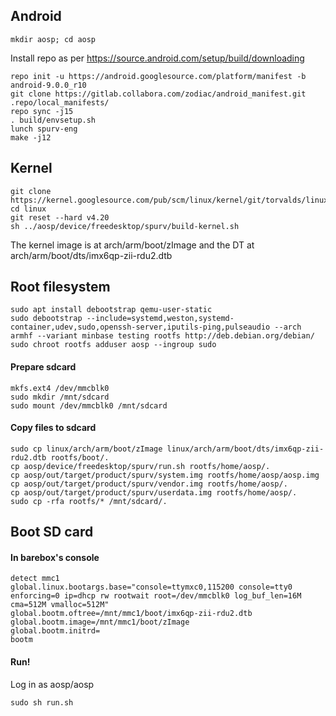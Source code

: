 ## Android

    mkdir aosp; cd aosp

Install repo as per https://source.android.com/setup/build/downloading

    repo init -u https://android.googlesource.com/platform/manifest -b android-9.0.0_r10
    git clone https://gitlab.collabora.com/zodiac/android_manifest.git .repo/local_manifests/
    repo sync -j15
    . build/envsetup.sh
    lunch spurv-eng
    make -j12

## Kernel

    git clone https://kernel.googlesource.com/pub/scm/linux/kernel/git/torvalds/linux
    cd linux
    git reset --hard v4.20
    sh ../aosp/device/freedesktop/spurv/build-kernel.sh

The kernel image is at arch/arm/boot/zImage and the DT at arch/arm/boot/dts/imx6qp-zii-rdu2.dtb

## Root filesystem

    sudo apt install debootstrap qemu-user-static
    sudo debootstrap --include=systemd,weston,systemd-container,udev,sudo,openssh-server,iputils-ping,pulseaudio --arch armhf --variant minbase testing rootfs http://deb.debian.org/debian/
    sudo chroot rootfs adduser aosp --ingroup sudo
    
#### Prepare sdcard

    mkfs.ext4 /dev/mmcblk0
    sudo mkdir /mnt/sdcard
    sudo mount /dev/mmcblk0 /mnt/sdcard

#### Copy files to sdcard

    sudo cp linux/arch/arm/boot/zImage linux/arch/arm/boot/dts/imx6qp-zii-rdu2.dtb rootfs/boot/.
    cp aosp/device/freedesktop/spurv/run.sh rootfs/home/aosp/.
    cp aosp/out/target/product/spurv/system.img rootfs/home/aosp/aosp.img
    cp aosp/out/target/product/spurv/vendor.img rootfs/home/aosp/.
    cp aosp/out/target/product/spurv/userdata.img rootfs/home/aosp/.
    sudo cp -rfa rootfs/* /mnt/sdcard/.


## Boot SD card

#### In barebox's console

    detect mmc1
    global.linux.bootargs.base="console=ttymxc0,115200 console=tty0 enforcing=0 ip=dhcp rw rootwait root=/dev/mmcblk0 log_buf_len=16M cma=512M vmalloc=512M" 
    global.bootm.oftree=/mnt/mmc1/boot/imx6qp-zii-rdu2.dtb
    global.bootm.image=/mnt/mmc1/boot/zImage
    global.bootm.initrd=
    bootm

#### Run!

Log in as aosp/aosp

    sudo sh run.sh
